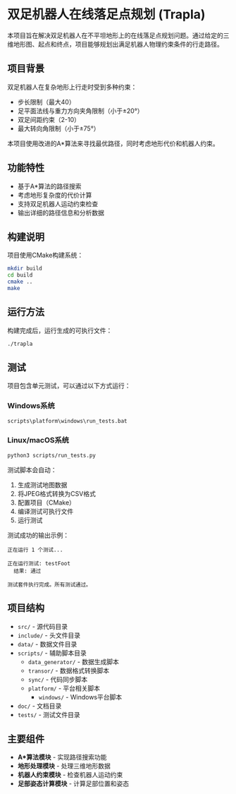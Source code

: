 # 双足机器人在线落足点规划 (Trapla)

本项目旨在解决双足机器人在不平坦地形上的在线落足点规划问题。通过给定的三维地形图、起点和终点，项目能够规划出满足机器人物理约束条件的行走路径。

## 项目背景

双足机器人在复杂地形上行走时受到多种约束：

- 步长限制（最大40）
- 足平面法线与重力方向夹角限制（小于±20°）
- 双足间距约束（2-10）
- 最大转向角限制（小于±75°）

本项目使用改进的A*算法来寻找最优路径，同时考虑地形代价和机器人约束。

## 功能特性

- 基于A*算法的路径搜索
- 考虑地形复杂度的代价计算
- 支持双足机器人运动约束检查
- 输出详细的路径信息和分析数据

## 构建说明

项目使用CMake构建系统：

```bash
mkdir build
cd build
cmake ..
make
```

## 运行方法

构建完成后，运行生成的可执行文件：

```bash
./trapla
```

## 测试

项目包含单元测试，可以通过以下方式运行：

### Windows系统

```cmd
scripts\platform\windows\run_tests.bat
```

### Linux/macOS系统

```bash
python3 scripts/run_tests.py
```

测试脚本会自动：

1. 生成测试地图数据
2. 将JPEG格式转换为CSV格式
3. 配置项目（CMake）
4. 编译测试可执行文件
5. 运行测试

测试成功的输出示例：

```
正在运行 1 个测试...

正在运行测试: testFoot
  结果: 通过

测试套件执行完成。所有测试通过。
```

## 项目结构

- `src/` - 源代码目录
- `include/` - 头文件目录
- `data/` - 数据文件目录
- `scripts/` - 辅助脚本目录
  - `data_generator/` - 数据生成脚本
  - `transor/` - 数据格式转换脚本
  - `sync/` - 代码同步脚本
  - `platform/` - 平台相关脚本
    - `windows/` - Windows平台脚本
- `doc/` - 文档目录
- `tests/` - 测试文件目录

## 主要组件

- **A*算法模块** - 实现路径搜索功能
- **地形处理模块** - 处理三维地形数据
- **机器人约束模块** - 检查机器人运动约束
- **足部姿态计算模块** - 计算足部位置和姿态
